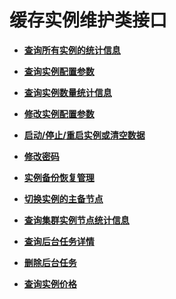 # 缓存实例维护类接口<a name="ZH-CN_TOPIC_0052507310"></a>

-   **[查询所有实例的统计信息](查询所有实例的统计信息.md)**  

-   **[查询实例配置参数](查询实例配置参数.md)**  

-   **[查询实例数量统计信息](查询实例数量统计信息.md)**  

-   **[修改实例配置参数](修改实例配置参数.md)**  

-   **[启动/停止/重启实例或清空数据](启动-停止-重启实例或清空数据.md)**  

-   **[修改密码](修改密码.md)**  

-   **[实例备份恢复管理](实例备份恢复管理.md)**  

-   **[切换实例的主备节点](切换实例的主备节点.md)**  

-   **[查询集群实例节点统计信息](查询集群实例节点统计信息.md)**  

-   **[查询后台任务详情](查询后台任务详情.md)**  

-   **[删除后台任务](删除后台任务.md)**  

-   **[查询实例价格](查询实例价格.md)**  



